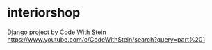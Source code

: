 # interiorshop

Django project by Code With Stein https://www.youtube.com/c/CodeWithStein/search?query=part%201
